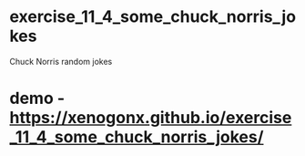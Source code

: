 # exercise_11_4_some_chuck_norris_jokes
Chuck Norris random jokes
# demo - https://xenogonx.github.io/exercise_11_4_some_chuck_norris_jokes/
